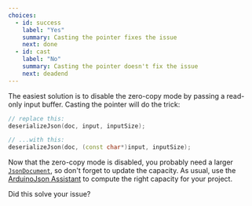 ```yaml
---
choices:
  - id: success
    label: "Yes"
    summary: Casting the pointer fixes the issue
    next: done
  - id: cast
    label: "No"
    summary: Casting the pointer doesn't fix the issue
    next: deadend
---
```


The easiest solution is to disable the zero-copy mode by passing a read-only input buffer. Casting the pointer will do the trick:

```c++
// replace this:
deserializeJson(doc, input, inputSize);

// ...with this:
deserializeJson(doc, (const char*)input, inputSize);
```

Now that the zero-copy mode is disabled, you probably need a larger [`JsonDocument`](/v6/api/jsondocument/), so don't forget to update the capacity. As usual, use the [ArduinoJson Assistant](/v6/assistant/) to compute the right capacity for your project.

Did this solve your issue?